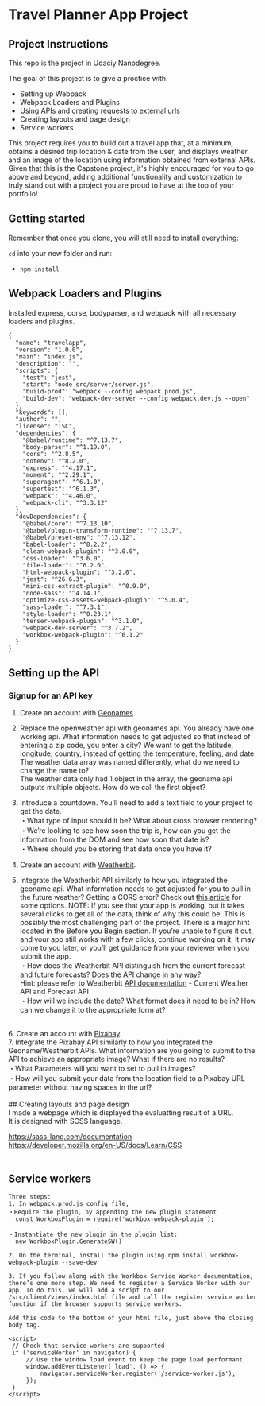 # Travel Planner App Project<br>
## Project Instructions

This repo is the project in Udaciy Nanodegree.

The goal of this project is to give a proctice with:
- Setting up Webpack
- Webpack Loaders and Plugins
- Using APIs and creating requests to external urls
- Creating layouts and page design
- Service workers


This project requires you to build out a travel app that, at a minimum, obtains a desired trip location & date from the user, and displays weather and an image of the location using information obtained from external APIs. Given that this is the Capstone project, it's highly encouraged for you to go above and beyond, adding additional functionality and customization to truly stand out with a project you are proud to have at the top of your portfolio!

## Getting started

Remember that once you clone, you will still need to install everything:

`cd` into your new folder and run:
- `npm install`

## Webpack Loaders and Plugins
Installed express, corse, bodyparser, and webpack with all necessary loaders and plugins.
```
{
  "name": "travelapp",
  "version": "1.0.0",
  "main": "index.js",
  "description": "",
  "scripts": {
    "test": "jest",
    "start": "node src/server/server.js",
    "build-prod": "webpack --config webpack.prod.js",
    "build-dev": "webpack-dev-server --config webpack.dev.js --open"
  },
  "keywords": [],
  "author": "",
  "license": "ISC",
  "dependencies": {
    "@babel/runtime": "^7.13.7",
    "body-parser": "^1.19.0",
    "cors": "^2.8.5",
    "dotenv": "^8.2.0",
    "express": "^4.17.1",
    "moment": "^2.29.1",
    "superagent": "^6.1.0",
    "supertest": "^6.1.3",
    "webpack": "^4.46.0",
    "webpack-cli": "^3.3.12"
  },
  "devDependencies": {
    "@babel/core": "^7.13.10",
    "@babel/plugin-transform-runtime": "^7.13.7",
    "@babel/preset-env": "^7.13.12",
    "babel-loader": "^8.2.2",
    "clean-webpack-plugin": "^3.0.0",
    "css-loader": "^3.6.0",
    "file-loader": "^6.2.0",
    "html-webpack-plugin": "^3.2.0",
    "jest": "^26.6.3",
    "mini-css-extract-plugin": "^0.9.0",
    "node-sass": "^4.14.1",
    "optimize-css-assets-webpack-plugin": "^5.0.4",
    "sass-loader": "^7.3.1",
    "style-loader": "^0.23.1",
    "terser-webpack-plugin": "^3.1.0",
    "webpack-dev-server": "^3.7.2",
    "workbox-webpack-plugin": "^6.1.2"
  }
}

```
## Setting up the API

### Signup for an API key

1. Create an account with <a href= "http://www.geonames.org/export/web-services.html" target="_blank" >Geonames</a>.<br>
2. Replace the openweather api with geonames api. You already have one working api. What information needs to get adjusted so that instead of entering a zip code, you enter a city? We want to get the latitude, longitude, country, instead of getting the temperature, feeling, and date.<br>
The weather data array was named differently, what do we need to change the name to?<br>
The weather data only had 1 object in the array, the geoname api outputs multiple objects. How do we call the first object?<br>
3. Introduce a countdown. You’ll need to add a text field to your project to get the date.<br>
    ・What type of input should it be? What about cross browser rendering?<br>
    ・We’re looking to see how soon the trip is, how can you get the information from the DOM and see how soon that date is?<br>
    ・Where should you be storing that data once you have it?<br>

4. Create an account with <a href= "https://www.weatherbit.io/account/create" target="_blank" >Weatherbit</a>.<br>
5. Integrate the Weatherbit API similarly to how you integrated the geoname api. What information needs to get adjusted for you to pull in the future weather? Getting a CORS error? Check out <a href= "https://medium.com/@dtkatz/3-ways-to-fix-the-cors-error-and-how-access-control-allow-origin-works-d97d55946d9" target="_blank" >this article</a> for some options. NOTE: If you see that your app is working, but it takes several clicks to get all of the data, think of why this could be. This is possibly the most challenging part of the project. There is a major hint located in the Before you Begin section. If you’re unable to figure it out, and your app still works with a few clicks, continue working on it, it may come to you later, or you’ll get guidance from your reviewer when you submit the app.<br>
    ・How does the Weatherbit API distinguish from the current forecast and future forecasts? Does the API change in any way? <br>Hint: please refer to Weatherbit <a href= "https://www.weatherbit.io/api" target="_blank" >API documentation</a> - Current Weather API and Forecast API<br>
    ・How will we include the date? What format does it need to be in? How can we change it to the appropriate form   at?<br>
<br>
6. Create an account with <a href= "https://pixabay.com/api/docs/" target="_blank" >Pixabay</a>.<br>
7. Integrate the Pixabay API similarly to how you integrated the Geoname/Weatherbit APIs. What information are you going to submit to the API to achieve an appropriate image? What if there are no results?<br>
    ・What Parameters will you want to set to pull in images?<br>
    ・How will you submit your data from the location field to a Pixabay URL parameter without having spaces in the url?<br>
<br>
## Creating layouts and page design<br>
I made a webpage which is displayed the evaluatting result of a URL.<br>
It is designed with SCSS language.<br>

https://sass-lang.com/documentation<br>
https://developer.mozilla.org/en-US/docs/Learn/CSS<br>
<br>
## Service workers<br>
```
Three steps:
1. In webpack.prod.js config file,
・Require the plugin, by appending the new plugin statement
  const WorkboxPlugin = require('workbox-webpack-plugin');

・Instantiate the new plugin in the plugin list:
  new WorkboxPlugin.GenerateSW()

2. On the terminal, install the plugin using npm install workbox-webpack-plugin --save-dev

3. If you follow along with the Workbox Service Worker documentation, there’s one more step. We need to register a Service Worker with our app. To do this, we will add a script to our /src/client/views/index.html file and call the register service worker function if the browser supports service workers.

Add this code to the bottom of your html file, just above the closing body tag.

<script>
 // Check that service workers are supported
 if ('serviceWorker' in navigator) {
     // Use the window load event to keep the page load performant
     window.addEventListener('load', () => {
         navigator.serviceWorker.register('/service-worker.js');
     });
 }
</script>
```
